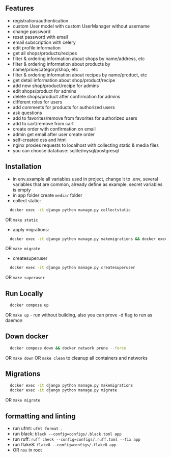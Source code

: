 ## Features
- registration/authentication
- custom User model with custom UserManager without username
- change password
- reset password with email
- email subscription with celery
- edit profile information
- get all shops/products/recipes
- filter & ordering information about shops by name/address, etc
- filter & ordering information about products by name/price/category/shop, etc
- filter & ordering information about recipes by name/product, etc
- get detail information about shop/product/recipe
- add new shop/product/recipe for admins
- edit shops/product for admins
- delete shops/product after confirmation for admins
- different roles for users
- add comments for products for authorized users
- ask questions
- add to favorites/remove from favorites for authorized users
- add to cart/remove from cart
- create order with confirmation on email
- admin get email after user create order
- self-created css and html
- nginx proxies requests to localhost with collecting static & media files
- you can choose database: sqlite/mysql/postgresql

## Installation
- in env.example all variables used in project, change it to .env, several variables that are common, already define as example, secret variables is empty
- in app folder create `media/` folder
- collect static:
```bash
  docker exec -it django python manage.py collectstatic
```
OR `make static`
- apply migrations:
```bash
  docker exec -it django python manage.py makemigrations && docker exec -it django python manage.py migrate
```
OR `make migrate`
- createsuperuser
```bash
  docker exec -it django python manage.py createsuperuser
```
OR `make superuser`
## Run Locally
```bash
  docker compose up
```
OR `make up` - run without building, also you can prove -d flag to run as daemon

## Down docker
```bash
  docker compose down && docker network prune --force
```
OR `make down` OR `make clean` to cleanup all containers and networks

## Migrations
```bash
  docker exec -it django python manage.py makemigrations
  docker exec -it django python manage.py migrate
```
OR `make migrate`


## formatting and linting
- run ufmt: `ufmt format .`
- run black: `black --config=configs/.black.toml app`
- run ruff: `ruff check --config=configs/.ruff.toml --fix app`
- run flake8: `flake8 --config=configs/.flake8 app`
- OR `nox` in root

